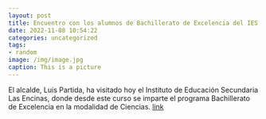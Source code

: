 ```yaml
---
layout: post
title: Encuentro con los alumnos de Bachillerato de Excelencia del IES Las Encinas
date: 2022-11-08 10:54:22
categories: uncategorized
tags:
- random
image: /img/image.jpg
caption: This is a picture
---
```

El alcalde, Luis Partida, ha visitado hoy el Instituto de Educación Secundaria Las Encinas, donde desde este curso se imparte el programa Bachillerato de Excelencia en la modalidad de Ciencias.   [link](https://www.ayto-villacanada.es/noticias/encuentro-con-los-alumnos-de-bachillerato-de-excelencia-del-ies-las-encinas/)
